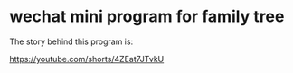 # wechat mini program for family tree

The story behind this program is:

https://youtube.com/shorts/4ZEat7JTvkU

